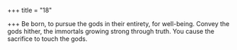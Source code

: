 +++
title = "18"

+++
Be born, to pursue the gods in their entirety, for well-being. Convey the gods hither, the immortals growing strong through truth.  You cause the sacrifice to touch the gods.  